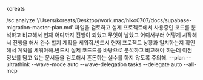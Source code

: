 koreats

/sc:analyze '/Users/koreats/Desktop/work.mac/hiko0707/docs/supabase-migration-master-plan.md' 파일을 검토하고 실제 프로젝트에서 사용중인 코드를 분석하고 비교해서 현재 어디까지 진행이 되었고 무엇이 남았고 어디서부터 어떻게 시작해서 진행을 해서 완수 할지 계획을 세워줘.반드시  현재 프로젝트 상황과 일치하는지 확인해서 계획을 세워야해.반드시 실제 코드드를 바탕으로 분석하고 비교해야 하는데 이전 정보를 담고 있는 문서들을 검토해서 혼돈하는 실수를 하지 않도록 주의해. --plan --ultrathink --wave-mode auto --wave-delegation tasks --delegate auto  --all-mcp
